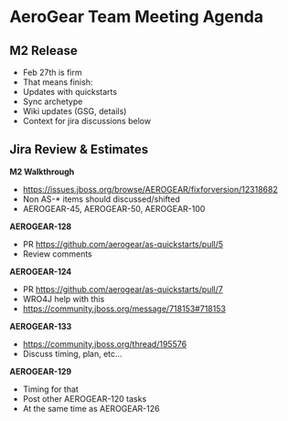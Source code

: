 AeroGear Team Meeting Agenda
============================

M2 Release
----------

* Feb 27th is firm
 * That means finish: 
  * Updates with quickstarts
  * Sync archetype
  * Wiki updates (GSG, details)
 * Context for jira discussions below
  
Jira Review & Estimates
-----------

__M2 Walkthrough__

* https://issues.jboss.org/browse/AEROGEAR/fixforversion/12318682
 * Non AS-* items should discussed/shifted
  * AEROGEAR-45, AEROGEAR-50, AEROGEAR-100

__AEROGEAR-128__

* PR https://github.com/aerogear/as-quickstarts/pull/5
* Review comments

__AEROGEAR-124__

* PR https://github.com/aerogear/as-quickstarts/pull/7
* WRO4J help with this
 * https://community.jboss.org/message/718153#718153
 
__AEROGEAR-133__

* https://community.jboss.org/thread/195576
* Discuss timing, plan, etc... 

__AEROGEAR-129__

* Timing for that 
 * Post other AEROGEAR-120 tasks
 * At the same time as AEROGEAR-126
 
 